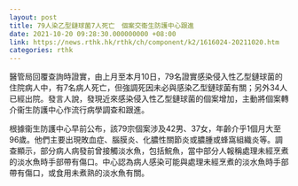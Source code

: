 ```yaml
---
layout: post
title: 79人染乙型鏈球菌7人死亡　個案交衞生防護中心跟進
date: 2021-10-20 09:28:30.000000000 +08:00
link: https://news.rthk.hk/rthk/ch/component/k2/1616024-20211020.htm
categories: rthk
---
```


醫管局回覆查詢時證實，由上月至本月10日，79名證實感染侵入性乙型鏈球菌的住院病人中，有7名病人死亡，但強調死因未必與感染乙型鏈球菌有關；另外34人已經出院。發言人說，發現近來感染侵入性乙型鏈球菌的個案增加，主動將個案轉介衞生防護中心作流行病學調查和跟進。

根據衞生防護中心早前公布，該79宗個案涉及42男、37女，年齡介乎1個月大至96歲。他們主要出現敗血症、腦膜炎、化膿性關節炎或膿腫或蜂窩組織炎等。調查顯示，部分病人病發前曾接觸淡水魚，包括鯇魚，當中部分人報稱處理未經烹煮的淡水魚時手部帶有傷口。中心認為病人感染可能與處理未經烹煮的淡水魚時手部帶有傷口，或食用未煮熟的淡水魚有關。
